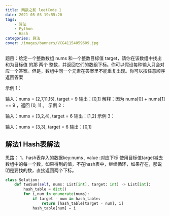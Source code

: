 ```yaml
---
title: 两数之和 leetCode 1
date: 2021-05-03 19:55:20
tags: 
	- 算法
	- Python
	- Hash
categories: 算法
cover: /images/banners/VCG41154059609.jpg
---
```

题目：给定一个整数数组 nums 和一个整数目标值 target，请你在该数组中找出 和为目标值 的那 两个 整数，并返回它们的数组下标。你可以假设每种输入只会对应一个答案。但是，数组中同一个元素在答案里不能重复出现。你可以按任意顺序返回答案
<!--more-->

示例 1：

输入：nums = [2,7,11,15], target = 9
输出：[0,1]
解释：因为 nums[0] + nums[1] == 9 ，返回 [0, 1] 。
示例 2：

输入：nums = [3,2,4], target = 6
输出：[1,2]
示例 3：

输入：nums = [3,3], target = 6
输出：[0,1]

## 解法1  Hash表解法
思路：
1、hash表存入的数据key:nums , value :对应下标
使用目标值target减去数组中的每一个数，如果得到的值，不在hash表中，继续循环，如果存在，那说明是要找的数，直接返回两个下标。
```python
class Solution:
    def twoSum(self, nums: List[int], target: int) -> List[int]:
        hash_table = dict()
        for i,num in enumerate(nums):
            if target - num in hash_table:
                return [hash_table[target - num], i]
            hash_table[num] = i
```



